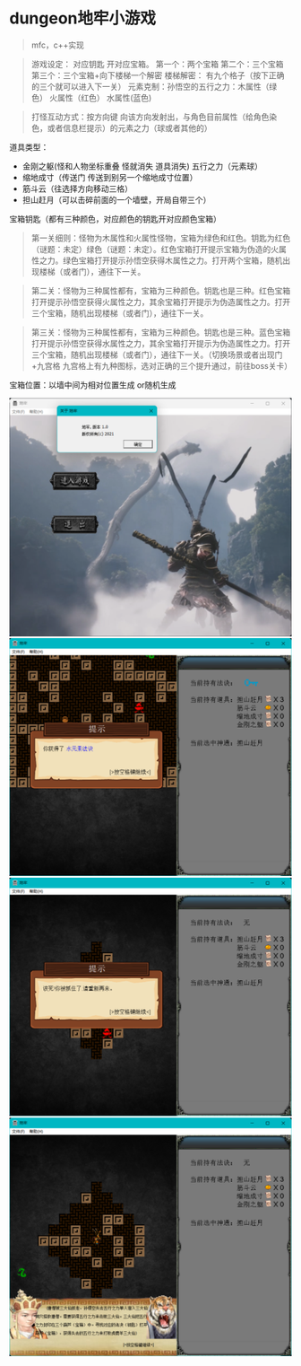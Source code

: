 # dungeon地牢小游戏

> mfc，c++实现

> 游戏设定： 对应钥匙 开对应宝箱。
第一个：两个宝箱
第二个：三个宝箱
第三个：三个宝箱+向下楼梯一个解密
楼梯解密： 有九个格子（按下正确的三个就可以进入下一关）
元素克制：孙悟空的五行之力：木属性（绿色） 火属性（红色） 水属性(蓝色)

> 打怪互动方式：按方向键 向该方向发射出，与角色目前属性（给角色染色，或者信息栏提示）的元素之力（球或者其他的）

道具类型：
+ 金刚之躯(怪和人物坐标重叠 怪就消失 道具消失) 五行之力（元素球）
+ 缩地成寸（传送门 传送到别另一个缩地成寸位置） 
+ 筋斗云（往选择方向移动三格）
+ 担山赶月（可以击碎前面的一个墙壁，开局自带三个）

宝箱钥匙（都有三种颜色，对应颜色的钥匙开对应颜色宝箱）

> 第一关细则：怪物为木属性和火属性怪物，宝箱为绿色和红色。钥匙为红色（谜题：未定）绿色（谜题：未定）。红色宝箱打开提示宝箱为伪造的火属性之力。绿色宝箱打开提示孙悟空获得木属性之力。打开两个宝箱，随机出现楼梯（或者门），通往下一关。

> 第二关：怪物为三种属性都有，宝箱为三种颜色。钥匙也是三种。红色宝箱打开提示孙悟空获得火属性之力，其余宝箱打开提示为伪造属性之力。打开三个宝箱，随机出现楼梯（或者门），通往下一关。

> 第三关：怪物为三种属性都有，宝箱为三种颜色。钥匙也是三种。蓝色宝箱打开提示孙悟空获得水属性之力，其余宝箱打开提示为伪造属性之力。打开三个宝箱，随机出现楼梯（或者门），通往下一关。（切换场景或者出现门+九宫格 九宫格上有九种图标，选对正确的三个提升通过，前往boss关卡）

宝箱位置：以墙中间为相对位置生成 or随机生成

![](https://raw.githubusercontent.com/6Yolo6/image/Yolo/20230304223541.png)
![](https://raw.githubusercontent.com/6Yolo6/image/Yolo/20230304223719.png)
![](https://raw.githubusercontent.com/6Yolo6/image/Yolo/20230304223627.png)
![](https://raw.githubusercontent.com/6Yolo6/image/Yolo/20230304223605.png)
